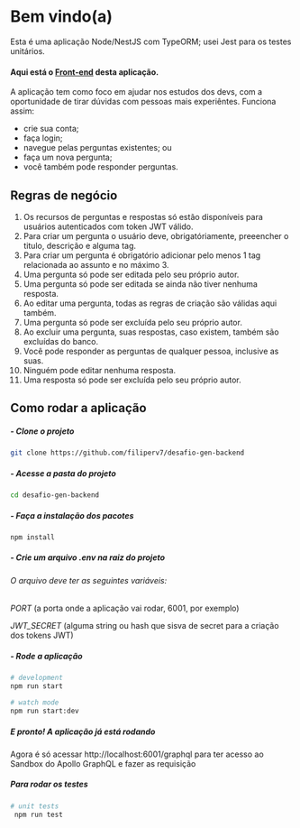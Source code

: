 # Bem vindo(a)
Esta é uma aplicação Node/NestJS com TypeORM; usei Jest para os testes unitários.

#### Aqui está o [Front-end](https://github.com/filiperv7/desafio-gen-frontend) desta aplicação.

A aplicação tem como foco em ajudar nos estudos dos devs, com a oportunidade de tirar dúvidas com pessoas mais experiêntes. Funciona assim:
- crie sua conta;
- faça login;
- navegue pelas perguntas existentes; ou
- faça um nova pergunta;
- você também pode responder perguntas.

## Regras de negócio
1. Os recursos de perguntas e respostas só estão disponíveis para usuários autenticados com token JWT válido.
2. Para criar um pergunta o usuário deve, obrigatóriamente, preeencher o titulo, descrição e alguma tag.
3. Para criar um pergunta é obrigatório adicionar pelo menos 1 tag relacionada ao assunto e no máximo 3.
4. Uma pergunta só pode ser editada pelo seu próprio autor.
5. Uma pergunta só pode ser editada se ainda não tiver nenhuma resposta.
6. Ao editar uma pergunta, todas as regras de criação são válidas aqui também.
7. Uma pergunta só pode ser excluída pelo seu próprio autor.
8. Ao excluir uma pergunta, suas respostas, caso existem, também são excluídas do banco.
9. Você pode responder as perguntas de qualquer pessoa, inclusive as suas.
10. Ninguém pode editar nenhuma resposta.
11. Uma resposta só pode ser excluída pelo seu próprio autor.


## Como rodar a aplicação

##### - Clone o projeto
```bash
git clone https://github.com/filiperv7/desafio-gen-backend
```

##### - Acesse a pasta do projeto
```bash
cd desafio-gen-backend
```

##### - Faça a instalação dos pacotes

```bash
npm install
```

##### - Crie um arquivo .env na raiz do projeto
###### O arquivo deve ter as seguintes variáveis:

_PORT_ (a porta onde a aplicação vai rodar, 6001, por exemplo)

_JWT_SECRET_ (alguma string ou hash que sisva de secret para a criação dos tokens JWT)

##### - Rode a aplicação

```bash
# development
npm run start

# watch mode
npm run start:dev
```

##### E pronto! A aplicação já está rodando
Agora é só acessar http://localhost:6001/graphql para ter acesso ao Sandbox do Apollo GraphQL e fazer as requisição

##### Para rodar os testes

```bash
# unit tests
 npm run test
```


